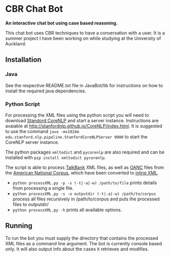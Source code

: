 # CBR Chat Bot

**An interactive chat bot using case based reasoning.**

This chat bot uses CBR techniques to have a conversation with a user.
It is a summer project I have been working on while studying at the University
of Auckland.


## Installation
### Java
See the respective README.txt file in JavaBot/lib for instructions on how to
install the required java dependencies.

### Python Script
For processing the XML files using the python script you will need to download
[Standord CoreNLP](http://stanfordnlp.github.io/CoreNLP/) and start a server
instance. Instructions are avaiable at
<http://stanfordnlp.github.io/CoreNLP/index.html>.
It is suggested to use the command
`java -mx1024m edu.stanford.nlp.pipeline.StanfordCoreNLPServer 9000`
to start the CoreNLP server instance.

The python packages `xmltodict` and `pycorenlp` are also required and can be
installed with `pip install xmltodict pycorenlp`.

The script is able to process [TalkBank](http://talkbank.org/ "TalkBank") XML
files, as well as [OANC](http://www.anc.org/data/oanc/contents/) files from the
[American National Corpus](http://www.anc.org/ "ANC"), which have been converted
to [inline XML](http://www.anc.org/software/anc-tool/ "ANC Conversion Tool").

* `python processXML.py -p -s (-t|-a|-w) /path/to/file` prints details from
processing a single file.
* `python processXML.py -s -o outputdir (-t|-a|-w) /path/to/corpus` process all
files recursively in /path/to/corpus and puts the processed files to outputdir/
* `python processXML.py -h` prints all available options.


## Running
To run the bot you must supply the directory that contains the processed XML
files as a command line argument.
The bot is currently console based only. It will also output info about the
cases it retrieves and modifies.

